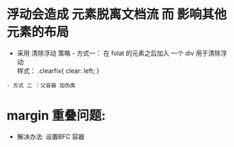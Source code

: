 # 浮动会造成 元素脱离文档流  而 影响其他元素的布局
  -  采用 清除浮动 策略
    - 方式一： 在 folat 的元素之后加入 一个 div 用于清除浮动 
      <div class="clearfix"></div>
       样式： .clearfix{
                clear: left;
              }
    - 方式 二 ：父容器 加伪类

# margin 重叠问题:
  - 解决办法: 设置BFC 容器
